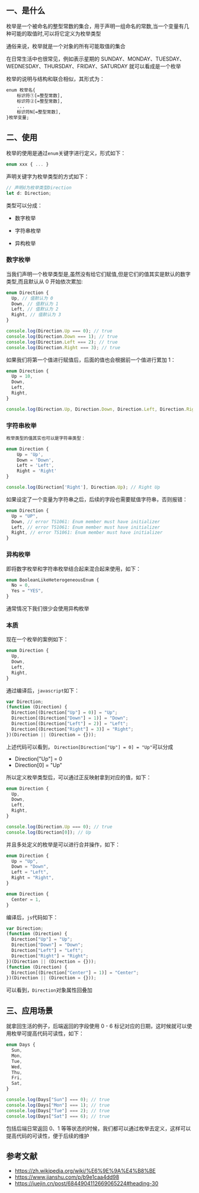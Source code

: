 ## 一、是什么

枚举是一个被命名的整型常数的集合，用于声明一组命名的常数,当一个变量有几种可能的取值时,可以将它定义为枚举类型

通俗来说，枚举就是一个对象的所有可能取值的集合

在日常生活中也很常见，例如表示星期的 SUNDAY、MONDAY、TUESDAY、WEDNESDAY、THURSDAY、FRIDAY、SATURDAY 就可以看成是一个枚举

枚举的说明与结构和联合相似，其形式为：

```txt
enum 枚举名{
    标识符①[=整型常数],
    标识符②[=整型常数],
    ...
    标识符N[=整型常数],
}枚举变量;
```

## 二、使用

枚举的使用是通过`enum`关键字进行定义，形式如下：

```ts
enum xxx { ... }
```

声明关键字为枚举类型的方式如下：

```ts
// 声明d为枚举类型Direction
let d: Direction;
```

类型可以分成：

- 数字枚举
- 字符串枚举

- 异构枚举

### 数字枚举

当我们声明一个枚举类型是,虽然没有给它们赋值,但是它们的值其实是默认的数字类型,而且默认从 0 开始依次累加:

```ts
enum Direction {
  Up, // 值默认为 0
  Down, // 值默认为 1
  Left, // 值默认为 2
  Right, // 值默认为 3
}

console.log(Direction.Up === 0); // true
console.log(Direction.Down === 1); // true
console.log(Direction.Left === 2); // true
console.log(Direction.Right === 3); // true
```

如果我们将第一个值进行赋值后，后面的值也会根据前一个值进行累加 1：

```ts
enum Direction {
  Up = 10,
  Down,
  Left,
  Right,
}

console.log(Direction.Up, Direction.Down, Direction.Left, Direction.Right); // 10 11 12 13
```

### 字符串枚举

```ts
枚举类型的值其实也可以是字符串类型：

enum Direction {
    Up = 'Up',
    Down = 'Down',
    Left = 'Left',
    Right = 'Right'
}

console.log(Direction['Right'], Direction.Up); // Right Up
```

如果设定了一个变量为字符串之后，后续的字段也需要赋值字符串，否则报错：

```ts
enum Direction {
  Up = "UP",
  Down, // error TS1061: Enum member must have initializer
  Left, // error TS1061: Enum member must have initializer
  Right, // error TS1061: Enum member must have initializer
}
```

### 异构枚举

即将数字枚举和字符串枚举结合起来混合起来使用，如下：

```ts
enum BooleanLikeHeterogeneousEnum {
  No = 0,
  Yes = "YES",
}
```

通常情况下我们很少会使用异构枚举

### 本质

现在一个枚举的案例如下：

```ts
enum Direction {
  Up,
  Down,
  Left,
  Right,
}
```

通过编译后，`javascript`如下：

```ts
var Direction;
(function (Direction) {
  Direction[(Direction["Up"] = 0)] = "Up";
  Direction[(Direction["Down"] = 1)] = "Down";
  Direction[(Direction["Left"] = 2)] = "Left";
  Direction[(Direction["Right"] = 3)] = "Right";
})(Direction || (Direction = {}));
```

上述代码可以看到， `Direction[Direction["Up"] = 0] = "Up"`可以分成

- Direction["Up"] = 0
- Direction[0] = "Up"

所以定义枚举类型后，可以通过正反映射拿到对应的值，如下：

```ts
enum Direction {
  Up,
  Down,
  Left,
  Right,
}

console.log(Direction.Up === 0); // true
console.log(Direction[0]); // Up
```

并且多处定义的枚举是可以进行合并操作，如下：

```ts
enum Direction {
  Up = "Up",
  Down = "Down",
  Left = "Left",
  Right = "Right",
}

enum Direction {
  Center = 1,
}
```

编译后，`js`代码如下：

```js
var Direction;
(function (Direction) {
  Direction["Up"] = "Up";
  Direction["Down"] = "Down";
  Direction["Left"] = "Left";
  Direction["Right"] = "Right";
})(Direction || (Direction = {}));
(function (Direction) {
  Direction[(Direction["Center"] = 1)] = "Center";
})(Direction || (Direction = {}));
```

可以看到，`Direction`对象属性回叠加

## 三、应用场景

就拿回生活的例子，后端返回的字段使用 0 - 6 标记对应的日期，这时候就可以使用枚举可提高代码可读性，如下：

```ts
enum Days {
  Sun,
  Mon,
  Tue,
  Wed,
  Thu,
  Fri,
  Sat,
}

console.log(Days["Sun"] === 0); // true
console.log(Days["Mon"] === 1); // true
console.log(Days["Tue"] === 2); // true
console.log(Days["Sat"] === 6); // true
```

包括后端日常返回 0、1 等等状态的时候，我们都可以通过枚举去定义，这样可以提高代码的可读性，便于后续的维护

## 参考文献

- https://zh.wikipedia.org/wiki/%E6%9E%9A%E4%B8%BE
- https://www.jianshu.com/p/b9e1caa4dd98
- https://juejin.cn/post/6844904112669065224#heading-30
